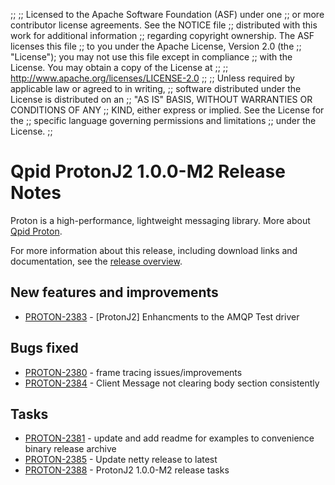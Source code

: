 ;;
;; Licensed to the Apache Software Foundation (ASF) under one
;; or more contributor license agreements.  See the NOTICE file
;; distributed with this work for additional information
;; regarding copyright ownership.  The ASF licenses this file
;; to you under the Apache License, Version 2.0 (the
;; "License"); you may not use this file except in compliance
;; with the License.  You may obtain a copy of the License at
;;
;;   http://www.apache.org/licenses/LICENSE-2.0
;;
;; Unless required by applicable law or agreed to in writing,
;; software distributed under the License is distributed on an
;; "AS IS" BASIS, WITHOUT WARRANTIES OR CONDITIONS OF ANY
;; KIND, either express or implied.  See the License for the
;; specific language governing permissions and limitations
;; under the License.
;;

# Qpid ProtonJ2 1.0.0-M2 Release Notes

Proton is a high-performance, lightweight messaging library. More
about [Qpid Proton]({{site_url}}/proton/index.html).

For more information about this release, including download links and
documentation, see the [release overview](index.html).


## New features and improvements

 - [PROTON-2383](https://issues.apache.org/jira/browse/PROTON-2383) - [ProtonJ2] Enhancments to the AMQP Test driver

## Bugs fixed

 - [PROTON-2380](https://issues.apache.org/jira/browse/PROTON-2380) - frame tracing issues/improvements
 - [PROTON-2384](https://issues.apache.org/jira/browse/PROTON-2384) - Client Message not clearing body section consistently

## Tasks

 - [PROTON-2381](https://issues.apache.org/jira/browse/PROTON-2381) - update and add readme for examples to convenience binary release archive
 - [PROTON-2385](https://issues.apache.org/jira/browse/PROTON-2385) - Update netty release to latest
 - [PROTON-2388](https://issues.apache.org/jira/browse/PROTON-2388) - ProtonJ2 1.0.0-M2 release tasks